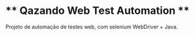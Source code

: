 # ** Qazando Web Test Automation **


Projeto de automação de testes web, com selenium WebDriver +  Java.